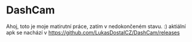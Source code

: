 # DashCam
Ahoj, toto je moje matirutní práce, zatím v nedokončeném stavu. :)
aktiální apk se nachází v https://github.com/LukasDostalCZ/DashCam/releases
